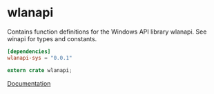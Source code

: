 # wlanapi #
Contains function definitions for the Windows API library wlanapi. See winapi for types and constants.

```toml
[dependencies]
wlanapi-sys = "0.0.1"
```

```rust
extern crate wlanapi;
```

[Documentation](https://retep998.github.io/doc/winapi/wlanapi/)

